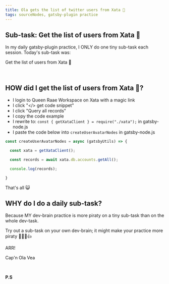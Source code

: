 ```yaml
---
title: Ola gets the list of twitter users from Xata 🦋
tags: sourceNodes, gatsby-plugin practice
---
```


## Sub-task: Get the list of users from Xata 🦋

In my daily gatsby-plugin practice, I ONLY do one tiny sub-task each session. Today's sub-task was:

Get the list of users from Xata 🦋

&nbsp;

## HOW did I get the list of users from Xata 🦋?

* I login to Queen Raae Workspace on Xata with a magic link
* I click "</> get code snippet"
* I click "Query all records"
* I copy the code example
* I rewrite to: `const { getXataClient } = require("./xata");` in gatsby-node.js
* I paste the code below into `createUserAvatarNodes` in gatsby-node.js

```js
const createUserAvatarNodes = async (gatsbyUtils) => {

  const xata = getXataClient();

  const records = await xata.db.accounts.getAll();

  console.log(records);

}

```

That's all 😺

## WHY do I do a daily sub-task?

Because MY dev-brain practice is more piraty on a tiny sub-task than on the whole dev-task.

Try out a sub-task on your own dev-brain; it might make your practice more piraty 🏴‍☠️😺👍

ARR!

Cap'n Ola Vea

&nbsp;

**P.S**

